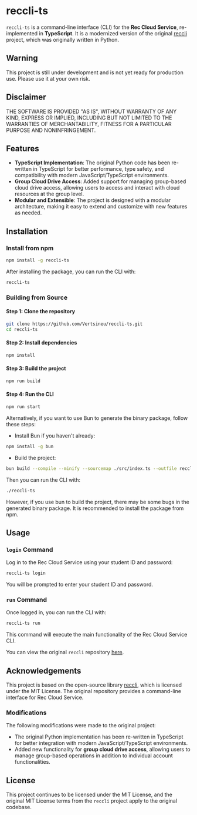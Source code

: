 # reccli-ts

`reccli-ts` is a command-line interface (CLI) for the **Rec Cloud Service**, re-implemented in **TypeScript**. It is a modernized version of the original [reccli](https://github.com/taoky/reccli) project, which was originally written in Python.

## Warning

This project is still under development and is not yet ready for production use. Please use it at your own risk.

## Disclaimer

THE SOFTWARE IS PROVIDED "AS IS", WITHOUT WARRANTY OF ANY KIND, EXPRESS OR IMPLIED, INCLUDING BUT NOT LIMITED TO THE WARRANTIES OF MERCHANTABILITY, FITNESS FOR A PARTICULAR PURPOSE AND NONINFRINGEMENT.

## Features

- **TypeScript Implementation**: The original Python code has been re-written in TypeScript for better performance, type safety, and compatibility with modern JavaScript/TypeScript environments.
- **Group Cloud Drive Access**: Added support for managing group-based cloud drive access, allowing users to access and interact with cloud resources at the group level.
- **Modular and Extensible**: The project is designed with a modular architecture, making it easy to extend and customize with new features as needed.

## Installation

### Install from npm

```bash
npm install -g reccli-ts
```

After installing the package, you can run the CLI with:

```bash
reccli-ts
```

### Building from Source

#### Step 1: Clone the repository

```bash
git clone https://github.com/Vertsineu/reccli-ts.git
cd reccli-ts
```

#### Step 2: Install dependencies

```bash
npm install
```

#### Step 3: Build the project

```bash
npm run build
```

#### Step 4: Run the CLI

```bash
npm run start
```

Alternatively, if you want to use Bun to generate the binary package, follow these steps:

- Install Bun if you haven't already:

```bash
npm install -g bun
```

- Build the project:

```bash
bun build --compile --minify --sourcemap ./src/index.ts --outfile reccli-ts
```

Then you can run the CLI with:

```bash
./reccli-ts
```

However, if you use bun to build the project, there may be some bugs in the generated binary package. It is recommended to install the package from npm.

## Usage

### `login` Command

Log in to the Rec Cloud Service using your student ID and password:

```bash
reccli-ts login
```

You will be prompted to enter your student ID and password.

### `run` Command

Once logged in, you can run the CLI with:

```bash
reccli-ts run
```

This command will execute the main functionality of the Rec Cloud Service CLI.

You can view the original `reccli` repository [here](https://github.com/taoky/reccli).

## Acknowledgements

This project is based on the open-source library [reccli](https://github.com/taoky/reccli), which is licensed under the MIT License. The original repository provides a command-line interface for Rec Cloud Service.

### Modifications

The following modifications were made to the original project:

- The original Python implementation has been re-written in TypeScript for better integration with modern JavaScript/TypeScript environments.
- Added new functionality for **group cloud drive access**, allowing users to manage group-based operations in addition to individual account functionalities.

## License

This project continues to be licensed under the MIT License, and the original MIT License terms from the `reccli` project apply to the original codebase.
